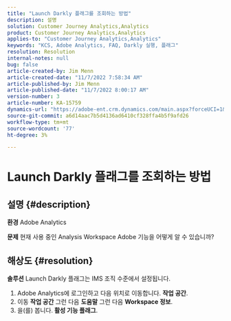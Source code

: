 ```yaml
---
title: "Launch Darkly 플래그를 조회하는 방법"
description: 설명
solution: Customer Journey Analytics,Analytics
product: Customer Journey Analytics,Analytics
applies-to: "Customer Journey Analytics,Analytics"
keywords: "KCS, Adobe Analytics, FAQ, Darkly 실행, 플래그"
resolution: Resolution
internal-notes: null
bug: false
article-created-by: Jim Menn
article-created-date: "11/7/2022 7:58:34 AM"
article-published-by: Jim Menn
article-published-date: "11/7/2022 8:00:17 AM"
version-number: 3
article-number: KA-15759
dynamics-url: "https://adobe-ent.crm.dynamics.com/main.aspx?forceUCI=1&pagetype=entityrecord&etn=knowledgearticle&id=0b8172f4-715e-ed11-9561-6045bd0065f9"
source-git-commit: a6d14aac7b5d4136ad6410cf328ffa4b5f9afd26
workflow-type: tm+mt
source-wordcount: '77'
ht-degree: 3%

---
```


# Launch Darkly 플래그를 조회하는 방법

## 설명 {#description}


<b>환경</b>
Adobe Analytics

<b>문제</b>
현재 사용 중인 Analysis Workspace Adobe 기능을 어떻게 알 수 있습니까?


## 해상도 {#resolution}


<b>솔루션</b>
Launch Darkly 플래그는 IMS 조직 수준에서 설정됩니다.

1. Adobe Analytics에 로그인하고 다음 위치로 이동합니다. <b>작업 공간</b>.
2. 이동 <b>작업 공간</b> 그런 다음 <b>도움말</b> 그런 다음 <b>Workspace 정보</b>.
3. 을(를) 봅니다.<b> 활성 기능 플래그</b>.

